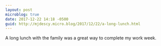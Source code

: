 ```yaml
---
layout: post
microblog: true
date: 2017-12-22 14:18 -0500
guid: http://mjdescy.micro.blog/2017/12/22/a-long-lunch.html
---
```

A long lunch with the family was a great way to complete my work week.
